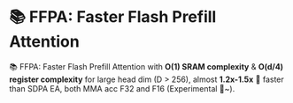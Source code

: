 # 📚 FFPA: Faster  Flash Prefill Attention  
📚 FFPA: Faster Flash Prefill Attention with **O(1) SRAM complexity** & **O(d/4) register complexity** for large head dim (D > 256), almost **1.2x-1.5x** 🎉 faster than SDPA EA, both MMA acc F32 and F16 (Experimental 👀~).
